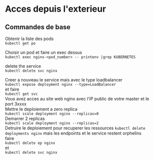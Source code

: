 # Acces depuis l'exterieur 
## Commandes de base

Obtenir la liste des pods  
``kubectl get po``

Choisir un pod et faire un exec dessus  
``kubectl exec nginx-<pod_number> -- printenv |grep KUBERNETES``

delete the service  
``kubectl delete svc nginx``  

Creer a nouveau le service mais avec le type loadbalancer  
``kubectl expose deployment nginx --type=LoadBalancer``  
et faire  
``kubectl get svc``  
Vous avez acces au site web nginx avec l'IP public de votre master et le port 3xxxx  
Mettre le deploiement a zero replica  
 ``kubectl scale deployment nginx --replicas=0``  
Demarrer 2 replicas   
``kubectl scale deployment nginx --replicas=2``  
Detruire le deploiement pour recuperer les ressources 
``kubectl delete deployments nginx``
mais les endpoints et le service restent orphelins  
faire   
``kubectl delete ep nginx``  
et  
``kubectl delete svc nginx``  






 
